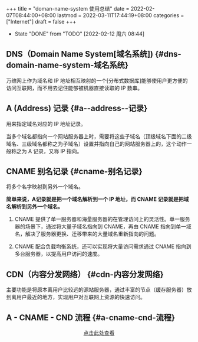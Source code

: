 +++
title = "doman-name-system 使用总结"
date = 2022-02-07T08:44:00+08:00
lastmod = 2022-03-11T17:44:19+08:00
categories = ["Internet"]
draft = false
+++

-   State "DONE"       from "TODO"       <span class="timestamp-wrapper"><span class="timestamp">[2022-02-12 周六 08:44]</span></span>


## DNS（Domain Name System[域名系统]) {#dns-domain-name-system-域名系统}

万维网上作为域名和 IP 地址相互映射的一个[分布式数据库]能够使用户更方便的访问互联网，而不用去记住能够被机器直接读取的 IP 数串。


## A (Address) 记录 {#a--address--记录}

用来指定域名对应的 IP 地址记录。

当多个域名都指向一个网站服务器上时，需要将这些子域名（顶级域名下面的二级域名、三级域名都称之为子域名）设置并指向自己的网站服务器上的，这个动作一般称之为 A 记录，又称 IP 指向。


## CNAME 别名记录 {#cname-别名记录}

将多个名字映射到另外一个域名。

****简单来说，A记录就是把一个域名解析到一个 IP 地址，而 CNAME 记录就是把域名解析到另外一个域名。****

1.  CNAME 提供了单一服务器和海量服务器的在管理访问上的灵活性。单一服务器的场景下，通过将大量子域名指向到 CNAME，再由 CNAME 指向到单一域名，解决了服务器更换、迁移带来的大量域名重新指向的问题。

2.  CNAME 配合负载均衡系统，还可以实现将大量访问需求通过 CNAME 指向到多台服务器，以提高用户访问的速度。


## CDN（内容分发网络） {#cdn-内容分发网络}

主要功能是将原本离用户比较远的源站服务器，通过丰富的节点（缓存服务器）放到离用户最近的地方，实现用户对互联网上资源的快速访问。


## A - CNAME - CND 流程 {#a-cname-cnd-流程}

<style>.org-center { margin-left: auto; margin-right: auto; text-align: center; }</style>

<div class="org-center">

[点击此处查看](https://img-blog.csdnimg.cn/276cac54b8c547b99bde38e8b66777c6.png?x-oss-process=image/watermark,type_ZmFuZ3poZW5naGVpdGk,shadow_10,text_aHR0cHM6Ly9ibG9nLmNzZG4ubmV0L0REX29yeg==,size_16,color_FFFFFF,t_70)

</div>